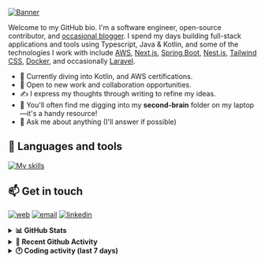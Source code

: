[![Banner](https://raw.githubusercontent.com/wilfriedago/wilfriedago/main/assets/1.png)][website]

Welcome to my GitHub bio. I'm a software engineer, open-source contributor, and [occasional blogger][blog]. I spend my days building full-stack applications and tools using Typescript, Java & Kotlin, and some of the technologies I work with include [AWS](https://aws.amazon.com/fr/), [Next.js](https://nextjs.org/), [Spring Boot](https://spring.io/projects/spring-boot), [Nest.js](https://nestjs.com/), [Tailwind CSS](https://github.com/tailwindlabs/tailwindcss), [Docker](https://www.docker.com/), and occasionally [Laravel](https://laravel.com/).

- 🔭 Currently diving into Kotlin, and AWS certifications.
- 👯 Open to new work and collaboration opportunities.
- ✍️ I express my thoughts through writing to refine my ideas.
- 🧠 You'll often find me digging into my **second-brain** folder on my laptop—it's a handy resource!
- 💬 Ask me about anything (I'll answer if possible)

## 🎨 Languages and tools

[![My skills](https://skillicons.dev/icons?i=typescript,js,nodejs,nest,java,kotlin,spring,python,fastapi,django,aws,docker,vscode,idea,tailwind&perline=15)](https://wilfriedago.dev/about#skills)

## 📫 Get in touch
[![web](https://img.shields.io/badge/WEBSITE-12100E?logo=google-earth&color=282A36)][website]
[![email](https://img.shields.io/badge/MAIL-12100E?logo=mailgun&color=282A36)][mail]
[![linkedin](https://img.shields.io/badge/LINKEDIN-12100E?logo=linkedin&color=282A36)][linkedin]


<details>
  <summary><b>📊 GitHub Stats</b></summary>
	<br/>
	<p align="left">
		<img width="49.5%" src="https://github-readme-stats.vercel.app/api?username=wilfriedago&show_icons=true&count_private=true&title_color=10b981&icon_color=10b981&theme=react&hide_border=true" />
		<img width="49.5%" src="https://streak-stats.demolab.com/?user=wilfriedago&hide_border=true&theme=react&ring=10b981&fire=fff&currStreakNum=fff&sideLabels=10b981&currStreakLabel=10b981&sideNums=fff" />
	</p>
</details>

<details>
  <summary><b>📅 Recent Github Activity</b></summary>
	<br>

<!--RECENT_ACTIVITY:last_update-->
Last Updated: Friday, March 14th, 2025, 4:18:06 AM
<!--RECENT_ACTIVITY:last_update_end-->

<!--RECENT_ACTIVITY:start-->
1. ⭐ Starred [stanford-oval/storm](https://github.com/stanford-oval/storm)<br>
2. ⭐ Starred [aidenybai/react-scan](https://github.com/aidenybai/react-scan)<br>
3. ⭐ Starred [joelkanyi/FocusBloom](https://github.com/joelkanyi/FocusBloom)<br>
4. ⭐ Starred [PatrickJS/awesome-cursorrules](https://github.com/PatrickJS/awesome-cursorrules)<br>
5. ⭐ Starred [mdn/yari](https://github.com/mdn/yari)<br>
<!--RECENT_ACTIVITY:end-->
</details>

<details>
  <summary><b>🕐 Coding activity (last 7 days)</b></summary>
	<br>

<!--START_SECTION:waka-->

```python
Total Time: 43 hrs 53 mins

Java              25 hrs 11 mins  ██████████████▒░░░░░░░░░░   57.17 %
TypeScript        8 hrs 58 mins   █████░░░░░░░░░░░░░░░░░░░░   20.36 %
JavaScript        1 hr 58 mins    █░░░░░░░░░░░░░░░░░░░░░░░░   04.49 %
XML               1 hr 33 mins    █░░░░░░░░░░░░░░░░░░░░░░░░   03.53 %
Text              20 mins         ▒░░░░░░░░░░░░░░░░░░░░░░░░   00.76 %
TSConfig          13 mins         ░░░░░░░░░░░░░░░░░░░░░░░░░   00.52 %
Kotlin            11 mins         ░░░░░░░░░░░░░░░░░░░░░░░░░   00.42 %
```

<!--END_SECTION:waka-->
</details>

[website]: https://wilfriedago.dev
[linkedin]: https://linkedin.com/in/wilfriedago
[blog]: https://wilfriedago.dev/blog
[mail]: mailto:me@wilfriedago.dev
